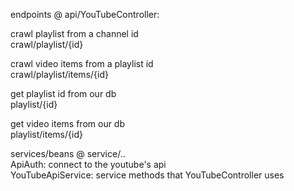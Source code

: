 endpoints @ api/YouTubeController:

crawl playlist from a channel id  
crawl/playlist/{id}

crawl video items from a playlist id  
crawl/playlist/items/{id}

get playlist id from our db  
playlist/{id}

get video items from our db  
playlist/items/{id}

services/beans @ service/..  
ApiAuth: connect to the youtube's api  
YouTubeApiService: service methods that YouTubeController uses